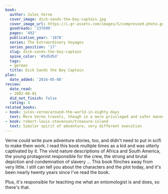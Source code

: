 ```yaml
---
book:
  author: Jules Verne
  cover_image: dick-sands-the-boy-captain.jpg
  cover_image_url: https://i.gr-assets.com/images/S/compressed.photo.goodreads.com/books/1298481301l/237699._SX98_.jpg
  goodreads: '237699'
  pages: '492'
  publication_year: '1878'
  series: The Extraordinary Voyages
  series_position: '17'
  slug: dick-sands-the-boy-captain
  spine_color: '#5d5d5d'
  tags:
  - german
  title: Dick Sands the Boy Captain
plan:
  date_added: '2016-05-08'
review:
  date_read:
  - 2002-08-01
  did_not_finish: false
  rating: 4
related_books:
- book: jules-verne/around-the-world-in-eighty-days
  text: More Verne travels, though in a more privileged and safer manner.
- book: robert-louis-stevenson/treasure-island
  text: Similar spirit of adventure, very different execution
---
```

Verne could write pure adventure stories, too, and didn't need to put in scifi to make them work. I read this book
multiple times as a kid and was utterly captivated by it. The vivid nature descriptions of Africa and South America, the
young protagonist responsible for the crew, the strong and brutal depiction and condemnation of slavery … This book
flinches away from very little. I still can tell you about the characters and the plot today, and it's been nearly
twenty years since I've read the book.

Plus, it's responsible for teaching me what an entomologist is and does, so there's that.
